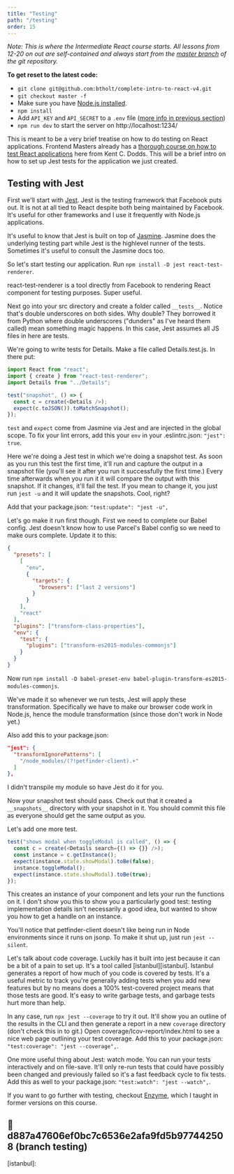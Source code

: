 ```yaml
---
title: "Testing"
path: "/testing"
order: 15
---
```


_Note: This is where the Intermediate React course starts. All lessons from 12-20 on out are self-contained and always start from the [master branch](https://github.com/btholt/complete-intro-to-react-v4) of the git repository._

**To get reset to the latest code:**

- `git clone git@github.com:btholt/complete-intro-to-react-v4.git`
- `git checkout master -f`
- Make sure you have [Node.js installed](https://nodejs.org).
- `npm install`
- Add `API_KEY` and `API_SECRET` to a `.env` file ([more info in previous section](react-state-and-lifecycles))
- `npm run dev` to start the server on http://localhost:1234/

This is meant to be a very brief treatise on how to do testing on React applications. Frontend Masters already has a [thorough course on how to test React applications][kcd] here from Kent C. Dodds. This will be a brief intro on how to set up Jest tests for the application we just created.

## Testing with Jest

First we'll start with [Jest][jest]. Jest is the testing framework that Facebook puts out. It is not at all tied to React despite both being maintained by Facebook. It's useful for other frameworks and I use it frequently with Node.js applications.

It's useful to know that Jest is built on top of [Jasmine][jasmine]. Jasmine does the underlying testing part while Jest is the highlevel runner of the tests. Sometimes it's useful to consult the Jasmine docs too.

So let's start testing our application. Run `npm install -D jest react-test-renderer`.

react-test-renderer is a tool directly from Facebook to rendering React component for testing purposes. Super useful.

Next go into your src directory and create a folder called `__tests__`. Notice that's double underscores on both sides. Why double? They borrowed it from Python where double underscores ("dunders" as I've heard them called) mean something magic happens. In this case, Jest assumes all JS files in here are tests.

We're going to write tests for Details. Make a file called Details.test.js. In there put:

```javascript
import React from "react";
import { create } from "react-test-renderer";
import Details from "../Details";

test("snapshot", () => {
  const c = create(<Details />);
  expect(c.toJSON()).toMatchSnapshot();
});
```

`test` and `expect` come from Jasmine via Jest and are injected in the global scope. To fix your lint errors, add this your `env` in your .eslintrc.json: `"jest": true`.

Here we're doing a Jest test in which we're doing a snapshot test. As soon as you run this test the first time, it'll run and capture the output in a snapshot file (you'll see it after you run it successfully the first time.) Every time afterwards when you run it it will compare the output with this snapshot. If it changes, it'll fail the test. If you mean to change it, you just run `jest -u` and it will update the snapshots. Cool, right?

Add that your package.json: `"test:update": "jest -u",`

Let's go make it run first though. First we need to complete our Babel config. Jest doesn't know how to use Parcel's Babel config so we need to make ours complete. Update it to this:

```json
{
  "presets": [
    [
      "env",
      {
        "targets": {
          "browsers": ["last 2 versions"]
        }
      }
    ],
    "react"
  ],
  "plugins": ["transform-class-properties"],
  "env": {
    "test": {
      "plugins": ["transform-es2015-modules-commonjs"]
    }
  }
}
```

Now run `npm install -D babel-preset-env babel-plugin-transform-es2015-modules-commonjs`.

We've made it so whenever we run tests, Jest will apply these transformation. Specifically we have to make our browser code work in Node.js, hence the module transformation (since those don't work in Node yet.)

Also add this to your package.json:

```json
"jest": {
  "transformIgnorePatterns": [
    "/node_modules/(?!petfinder-client).+"
  ]
},
```

I didn't transpile my module so have Jest do it for you.

Now your snapshot test should pass. Check out that it created a `__snapshots__` directory with your snapshot in it. You should commit this file as everyone should get the same output as you.

Let's add one more test.

```javascript
test("shows modal when toggleModal is called", () => {
  const c = create(<Details search={() => {}} />);
  const instance = c.getInstance();
  expect(instance.state.showModal).toBe(false);
  instance.toggleModal();
  expect(instance.state.showModal).toBe(true);
});
```

This creates an instance of your component and lets your run the functions on it. I don't show you this to show you a particularly good test: testing implementation details isn't necessarily a good idea, but wanted to show you how to get a handle on an instance.

You'll notice that petfinder-client doesn't like being run in Node environments since it runs on jsonp. To make it shut up, just run `jest --silent`.

Let's talk about code coverage. Luckily has it built into jest because it can be a bit of a pain to set up. It's a tool called [istanbul][istanbul]. Istanbul generates a report of how much of you code is covered by tests. It's a useful metric to track you're generally adding tests when you add new features but by no means does a 100% test-covered project means that those tests are good. It's easy to write garbage tests, and garbage tests hurt more than help.

In any case, run `npx jest --coverage` to try it out. It'll show you an outline of the results in the CLI and then generate a report in a new `coverage` directory (don't check this in to git.) Open coverage/lcov-report/index.html to see a nice web page outlining your test coverage. Add this to your package.json:
`"test:coverage": "jest --coverage",`.

One more useful thing about Jest: watch mode. You can run your tests interactively and on file-save. It'll only re-run tests that could have possibly been changed and previously failed so it's a fast feedback cycle to fix tests. Add this as well to your package.json: `"test:watch": "jest --watch",`.

If you want to go further with testing, checkout [Enzyme][enzyme], which I taught in former versions on this course.

## 🌳 d887a47606ef0bc7c6536e2afa9fd5b977442508 (branch testing)

[kcd]: https://frontendmasters.com/courses/testing-react/
[jest]: https://jestjs.io
[jasmine]: https://jasmine.github.io/
[enzyme]: http://airbnb.io/enzyme/

[istanbul]:
